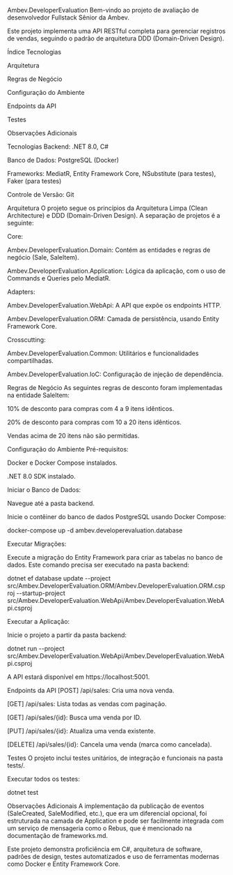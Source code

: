 Ambev.DeveloperEvaluation
Bem-vindo ao projeto de avaliação de desenvolvedor Fullstack Sênior da Ambev.

Este projeto implementa uma API RESTful completa para gerenciar registros de vendas, seguindo o padrão de arquitetura DDD (Domain-Driven Design).

Índice
Tecnologias

Arquitetura

Regras de Negócio

Configuração do Ambiente

Endpoints da API

Testes

Observações Adicionais

Tecnologias
Backend: .NET 8.0, C#

Banco de Dados: PostgreSQL (Docker)

Frameworks: MediatR, Entity Framework Core, NSubstitute (para testes), Faker (para testes)

Controle de Versão: Git

Arquitetura
O projeto segue os princípios da Arquitetura Limpa (Clean Architecture) e DDD (Domain-Driven Design). A separação de projetos é a seguinte:

Core:

Ambev.DeveloperEvaluation.Domain: Contém as entidades e regras de negócio (Sale, SaleItem).

Ambev.DeveloperEvaluation.Application: Lógica da aplicação, com o uso de Commands e Queries pelo MediatR.

Adapters:

Ambev.DeveloperEvaluation.WebApi: A API que expõe os endpoints HTTP.

Ambev.DeveloperEvaluation.ORM: Camada de persistência, usando Entity Framework Core.

Crosscutting:

Ambev.DeveloperEvaluation.Common: Utilitários e funcionalidades compartilhadas.

Ambev.DeveloperEvaluation.IoC: Configuração de injeção de dependência.

Regras de Negócio
As seguintes regras de desconto foram implementadas na entidade SaleItem:

10% de desconto para compras com 4 a 9 itens idênticos.

20% de desconto para compras com 10 a 20 itens idênticos.

Vendas acima de 20 itens não são permitidas.

Configuração do Ambiente
Pré-requisitos:

Docker e Docker Compose instalados.

.NET 8.0 SDK instalado.

Iniciar o Banco de Dados:

Navegue até a pasta backend.

Inicie o contêiner do banco de dados PostgreSQL usando Docker Compose:

docker-compose up -d ambev.developerevaluation.database

Executar Migrações:

Execute a migração do Entity Framework para criar as tabelas no banco de dados. Este comando precisa ser executado na pasta backend:

dotnet ef database update --project src/Ambev.DeveloperEvaluation.ORM/Ambev.DeveloperEvaluation.ORM.csproj --startup-project src/Ambev.DeveloperEvaluation.WebApi/Ambev.DeveloperEvaluation.WebApi.csproj

Executar a Aplicação:

Inicie o projeto a partir da pasta backend:

dotnet run --project src/Ambev.DeveloperEvaluation.WebApi/Ambev.DeveloperEvaluation.WebApi.csproj

A API estará disponível em https://localhost:5001.

Endpoints da API
[POST] /api/sales: Cria uma nova venda.

[GET] /api/sales: Lista todas as vendas com paginação.

[GET] /api/sales/{id}: Busca uma venda por ID.

[PUT] /api/sales/{id}: Atualiza uma venda existente.

[DELETE] /api/sales/{id}: Cancela uma venda (marca como cancelada).

Testes
O projeto inclui testes unitários, de integração e funcionais na pasta tests/.

Executar todos os testes:

dotnet test

Observações Adicionais
A implementação da publicação de eventos (SaleCreated, SaleModified, etc.), que era um diferencial opcional, foi estruturada na camada de Application e pode ser facilmente integrada com um serviço de mensageria como o Rebus, que é mencionado na documentação de frameworks.md.

Este projeto demonstra proficiência em C#, arquitetura de software, padrões de design, testes automatizados e uso de ferramentas modernas como Docker e Entity Framework Core.